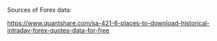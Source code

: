 Sources of Forex data:

https://www.quantshare.com/sa-421-6-places-to-download-historical-intraday-forex-quotes-data-for-free

